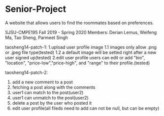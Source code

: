 # Senior-Project

A website that allows users to find the roommates based on preferences.

SJSU-CMPE195
Fall 2019 - Spring 2020
Members: Derian Lemus, Weifeng Ma, Tao Sheng, Parmeet Singh

 
taosheng14-patch-1:
1.upload user profile image
    1.1 images only allow .png or .jpeg file type(tested)
    1.2 a default image will be setted right after a new user signed up(tested)
2.edit user profile
  users can edit or add "bio", "location", "price-low","price-high", and "range" to their profile.(tested)
  
taosheng14-patch-2:
1. add a new comment to a post
2. fetching a post along with the comments
3. user1 can match to the post(user2)
4. user1 can unmatch to the post(user2)
5. delete a post by the user who posted it
6. edit user profile(all fileds need to add can not be null, but can be empty)
